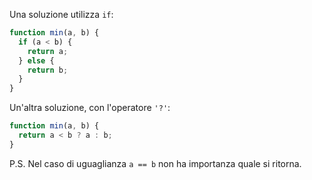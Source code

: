 Una soluzione utilizza `if`:

```js
function min(a, b) {
  if (a < b) {
    return a;
  } else {
    return b;
  }
}
```

Un'altra soluzione, con l'operatore `'?'`:

```js
function min(a, b) {
  return a < b ? a : b;
}
```

P.S. Nel caso di uguaglianza `a == b` non ha importanza quale si ritorna.